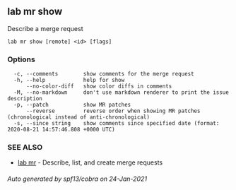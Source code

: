 ## lab mr show

Describe a merge request

```
lab mr show [remote] <id> [flags]
```

### Options

```
  -c, --comments        show comments for the merge request
  -h, --help            help for show
      --no-color-diff   show color diffs in comments
  -M, --no-markdown     don't use markdown renderer to print the issue description
  -p, --patch           show MR patches
      --reverse         reverse order when showing MR patches (chronological instead of anti-chronological)
  -s, --since string    show comments since specified date (format: 2020-08-21 14:57:46.808 +0000 UTC)
```

### SEE ALSO

* [lab mr](lab_mr.md)	 - Describe, list, and create merge requests

###### Auto generated by spf13/cobra on 24-Jan-2021
